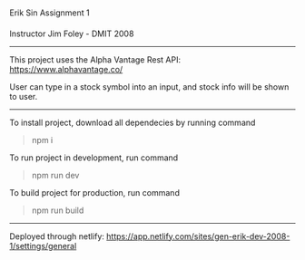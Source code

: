 ###
Erik Sin Assignment 1

####
Instructor Jim Foley - DMIT 2008

---

This project uses the Alpha Vantage Rest API: 
https://www.alphavantage.co/

User can type in a stock symbol into an input, and stock info will be shown to user.

---

To install project, download all dependecies by running command 
>npm i

To run project in development, run command
>npm run dev

To build project for production, run command
>npm run build

---
Deployed through netlify: https://app.netlify.com/sites/gen-erik-dev-2008-1/settings/general